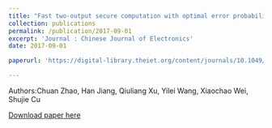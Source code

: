 ```yaml
---
title: "Fast two-output secure computation with optimal error probability"
collection: publications
permalink: /publication/2017-09-01
excerpt: 'Journal : Chinese Journal of Electronics'
date: 2017-09-01

paperurl: 'https://digital-library.theiet.org/content/journals/10.1049/cje.2016.06.025'

---
```

Authors:Chuan Zhao, Han Jiang, Qiuliang Xu, Yilei Wang, Xiaochao Wei, Shujie Cu

[Download paper here](https://digital-library.theiet.org/content/journals/10.1049/cje.2016.06.025)
